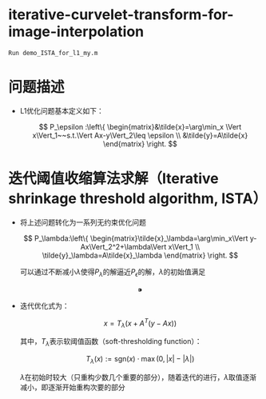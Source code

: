 # iterative-curvelet-transform-for-image-interpolation

```
Run demo_ISTA_for_l1_my.m
```

# 问题描述

- L1优化问题基本定义如下：
    
    $$ 
    P_\epsilon :\left\{ \begin{matrix}&\tilde{x}=\arg\min_x \Vert x\Vert_1~~s.t.\Vert Ax-y\Vert_2\leq \epsilon \\ &\tilde{y}=A\tilde{x} \end{matrix} \right.
    $$
    

# 迭代阈值收缩算法求解（Iterative shrinkage threshold algorithm, ISTA）

- 将上述问题转化为一系列无约束优化问题
    
    $$
    P_\lambda:\left\{ \begin{matrix}\tilde{x}_\lambda=\arg\min_x\Vert y-Ax\Vert_2^2+\lambda\Vert x\Vert_1 \\ 
    \tilde{y}_\lambda=A\tilde{x}_\lambda \end{matrix} \right.
    $$
    
    可以通过不断减小$\lambda$使得$P_\lambda$的解逼近$P_\epsilon$的解，$\lambda$的初始值满足
    
    $$⁍$$
    
- 迭代优化式为：
    
    $$
    x=T_\lambda \left(x+A^T(y-Ax)\right)
    $$
    
    其中，$T_\lambda$表示软阈值函数（soft-thresholding function）：
    
    $$
    T_\lambda(x):=\text{sgn}(x)\cdot \max(0, |x|-|\lambda|)
    $$
    
    $\lambda$在初始时较大（只重构少数几个重要的部分），随着迭代的进行，$\lambda$取值逐渐减小，即逐渐开始重构次要的部分
